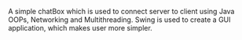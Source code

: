 A simple chatBox which is used to connect server to client using Java OOPs, Networking and Multithreading. Swing is used to create a GUI application, which makes user more simpler.
